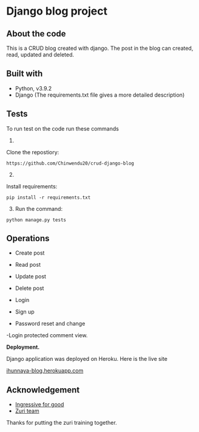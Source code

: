 
# Django blog project


## About the code

This is a CRUD blog created with django. The post in the blog can created, read, updated and deleted.
## Built with

 - Python, v3.9.2
 - Django
 (The requirements.txt file gives a more detailed description)

## Tests

To run test on the code run these commands

1.
Clone the repostiory:
```
https://github.com/Chinwendu20/crud-django-blog

```
2.
Install requirements:

```
pip install -r requirements.txt

```

3. Run the command:

```
python manage.py tests

```
## Operations

- Create post

- Read post

- Update post

- Delete post

- Login

- Sign up

- Password reset and change

-Login protected  comment view.

**Deployment.**

Django application was deployed on Heroku. Here is the live site

[ihunnaya-blog.herokuapp.com](ihunnaya-blog.herokuapp.com)

## Acknowledgement

 - [Ingressive for good](https://ingressive.org/)
 - [Zuri team](https://zuri.team/)



Thanks for putting the zuri training together.
